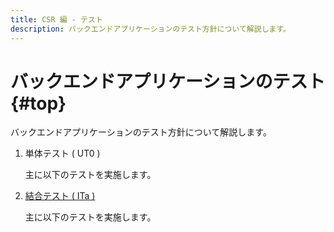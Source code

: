 ```yaml
---
title: CSR 編 - テスト
description: バックエンドアプリケーションのテスト方針について解説します。
---
```


# バックエンドアプリケーションのテスト {#top}

バックエンドアプリケーションのテスト方針について解説します。

1. 単体テスト ( UT0 )

    主に以下のテストを実施します。

    <!-- - Checkstyle や SpotBugs を用いた、ソースコード内の潜在的な不具合を検出する静的テスト
    - JUnit や Spring Test を用いた、クラスやメソッド単位で機能性を確認する動的テスト -->

1. [結合テスト ( ITa )](integration-test.md)

    主に以下のテストを実施します。

    <!-- - JUnit 、 Spring Test 、 H2 を用いた、 Web API のコントローラーからデータベースまで一気通貫で機能性を確認する動的テスト -->
